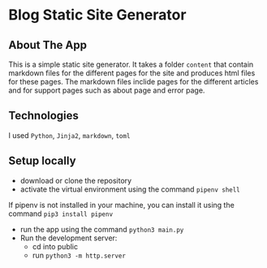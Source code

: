 # Blog Static Site Generator



## About The App
This is a simple static site generator. 
It takes a folder `content` that contain markdown files for the  different pages for the site and produces html files for these pages.
The markdown files inclide pages for the different articles and for support pages such as about page and error page.



## Technologies
I used `Python`, `Jinja2`, `markdown`, `toml`



## Setup locally
- download or clone the repository
- activate the virtual environment using the command `pipenv shell`

If pipenv is not installed in your machine, you can install it using the command `pip3 install pipenv`

- run the app using the command `python3 main.py`
- Run the development server:
    - cd into public
    - run `python3 -m http.server`

